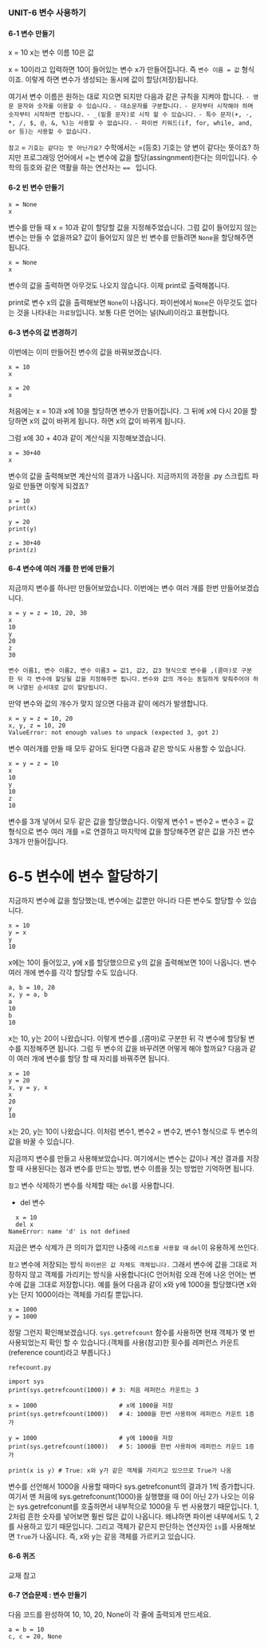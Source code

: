 ### UNIT-6 변수 사용하기

#### 6-1 변수 만들기

x = 10
x는 변수 이름
10은 값

x = 10이라고 입력하면 10이 들어있는 변수 x가 만들어집니다. 즉 `변수 이름 = 값` 형식이죠.
이렇게 하면 변수가 생성되는 동시에 값이 할당(저장)됩니다.

여기서 변수 이름은 원하는 대로 지으면 되지만 다음과 같은 규칙을 지켜야 합니다.
`- 영문 문자와 숫자를 이용할 수 있습니다.`
`- 대소문자를 구분합니다.`
`- 문자부터 시작해야 하며 숫자부터 시작하면 안됩니다.`
`- _(밑줄 문자)로 시작 할 수 있습니다.`
`- 특수 문자(+, -, *, /, $, @, &, %)는 사용할 수 없습니다.`
`- 파이썬 키워드(if, for, while, and, or 등)는 사용할 수 없습니다.`

`참고`
= `기호는 같다는 뜻 아닌가요?`
수학에서는 =(등호) 기호는 양 변이 같다는 뜻이죠? 하지만 프로그래밍 언어에서 =는 변수에
값을 할당(assingnment)한다는 의미입니다. 수학의 등호와 같은 역활을 하는 연산자는 `== ` 입니다.

#### 6-2 빈 변수 만들기

```
x = None
x
```

변수를 만들 때 x = 10과 같이 할당할 값을 지정해주었습니다. 그럼 값이 들어있지 않는 변수는 만들 수 없을까요?
값이 들어있지 않은 빈 변수를 만들려면 `None`을 할당해주면 됩니다.

```
x = None
x
```

변수의 값을 출력하면 아무것도 나오지 않습니다. 이제 print로 출력해봅니다.

print로 변수 x의 값을 출력해보면 `None`이 나옵니다. 파이썬에서 `None`은 아무것도 없다는 것을 나타내는 `자료형`입니다.
보통 다른 언어는 널(Null)이라고 표현합니다.

#### 6-3 변수의 값 변경하기

이번에는 이미 만들어진 변수의 값을 바꿔보겠습니다.

```
x = 10
x
```

```
x = 20
x
```

처음에는 x = 10과 x에 10을 할당하면 변수가 만들어집니다. 그 뒤에 x에 다시 20을 할당하면 x의 값이 바뀌게 됩니다.
하면 x의 값이 바뀌게 됩니다.

그럼 x에 30 + 40과 같이 계산식을 지정해보겠습니다.

```
x = 30+40
x
```

변수의 값을 출력해보면 계산식의 결과가 나옵니다. 지금까지의 과정을 .py 스크립트 파일로 만들면 이렇게 되겠죠?

```
x = 10
print(x)
```

```
y = 20
print(y)
```

```
z = 30+40
print(z)
```

#### 6-4 변수에 여러 개를 한 번에 만들기

지금까지 변수를 하나만 만들어보았습니다. 이번에는 변수 여러 개를 한번 만들어보겠습니다.

```
x = y = z = 10, 20, 30
x
10
y
20
z
30
```

`변수 이름1, 변수 이름2, 변수 이름3 = 값1, 값2, 값3 형식으로 변수를 ,(콤마)로 구분 한 뒤 각 변수에 할당될 값을 지정해주면 됩니다.` `변수와 값의 개수는 동일하게 맞춰주어야 하며 나열된 순서대로 값이 할당됩니다.`

만약 변수와 값의 개수가 맞지 않으면 다음과 같이 에러가 발생합니다.

```
x = y = z = 10, 20
x, y, z = 10, 20
ValueError: not enough values to unpack (expected 3, got 2)
```

변수 여러개를 만들 때 모두 같아도 된다면 다음과 같은 방식도 사용할 수 있습니다.

```
x = y = z = 10
x
10
y
10
z
10
```

변수를 3개 넣어서 모두 같은 값을 할당했습니다. 이렇게 변수1 = 변수2 = 변수3 = 값 형식으로 변수 여러 개를 =로 연결하고 마지막에 값을 할당해주면 같은 값을 가진 변수 3개가 만들어집니다.

# 6-5 변수에 변수 할당하기

지금까지 변수에 값을 할당했는데, 변수에는 값뿐만 아니라 다른 변수도 할당할 수 있습니다.

```
x = 10
y = x
y
10
```

x에는 10이 들어있고, y에 x를 할당했으므로 y의 값을 출력해보면 10이 나옵니다.
변수 여러 개에 변수를 각각 할당할 수도 있습니다.

```
a, b = 10, 20
x, y = a, b
a
10
b
10
```

x는 10, y는 20이 나왔습니다. 이렇게 변수를 ,(콤마)로 구분한 뒤 각 변수에 할당될 변수를 지정해주면 됩니다.
그럼 두 변수의 값을 바꾸려면 어떻게 해야 할까요? 다음과 같이 여러 개에 변수를 할당 할 때 자리를 바꿔주면 됩니다.

```
x = 10
y = 20
x, y = y, x
x
20
y
10
```

x는 20, y는 10이 나왔습니다. 이처럼 변수1, 변수2 = 변수2, 변수1 형식으로 두 변수의 값을 바꿀 수 있습니다.

지금까지 변수를 만들고 사용해보았습니다. 여기에서는 변수는 값이나 계산 결과를 저장할 때 사용된다는 점과 변수를 만드는 방법,
변수 이름을 짓는 방법만 기억하면 됩니다.

`참고`
변수 삭제하기
변수를 삭제할 때는 `del`를 사용합니다.

- del 변수

```
  x = 10
  del x
NameError: name 'd' is not defined
```

지금은 변수 삭제가 큰 의미가 없지만 나중에 `리스트를 사용할 때` `del`이 유용하게 쓰인다.

`참고`
변수에 저장되는 방식
`파이썬은 값 자체도 객체입니다.` 그래서 변수에 값을 그대로 저장하지 않고 객체를 가리키는 방식을 사용합니다(C 언어처럼 오래 전에 나온 언어는 변수에 값을 그대로 저장합니다).
예를 들어 다음과 같이 x와 y에 1000을 할당했다면 x와 y는 단지 1000이라는 객체를 가리킬 뿐입니다.

```
x = 1000
y = 1000
```

정말 그런지 확인해보겠습니다. `sys.getrefcount` 함수를 사용하면 현재 객체가 몇 번 사용되었는지 확인 할 수 있습니다.(객체를 사용(참고)한 횟수를 레퍼런스 카운트(reference count)라고 부릅니다.)

```
refecount.py

import sys
print(sys.getrefcount(1000)) # 3: 처음 레퍼런스 카운트는 3

x = 1000                       # x에 1000을 저장
print(sys.getrefcount(1000))   # 4: 1000을 한번 사용하여 레퍼런스 카운트 1증가

y = 1000                       # y에 1000을 저장
print(sys.getrefcount(1000))   # 5: 1000을 한번 사용하여 레퍼런스 카운드 1증가

print(x is y) # True: x와 y가 같은 객체를 가리키고 있으므로 True가 나옴
```

변수를 선언해서 1000을 사용할 때마다 sys.getrefconunt의 결과가 1씩 증가합니다. 여기서 맨 처음에 sys.getrefconunt(1000)을 실행했을 때 0이 아닌 2가 나오는 이유는 sys.getrefconunt를 호출하면서 내부적으로
1000을 두 번 사용했기 때문입니다. 1, 2처럼 흔한 숫자를 넣어보면 훨씬 많은 값이 나옵니다. 왜냐하면 파이썬 내부에서도 1, 2를 사용하고 있기 때문입니다.
그리고 객체가 같은지 판단하는 연산자인 `is`를 사용해보면 `True`가 나옵니다. 즉, x와 y는 같응 객체를 가르키고 있습니다.

#### 6-6 퀴즈

교재 참고

#### 6-7 연습문제 : 변수 만들기

다음 코드를 완성하여 10, 10, 20, None이 각 줄에 출력되게 만드세요.

```
a = b = 10
c, c = 20, None
```

